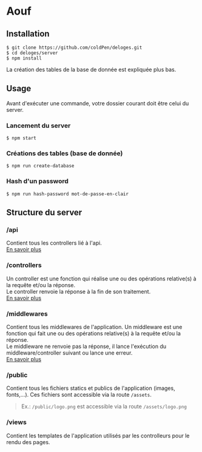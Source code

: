 # Aouf

## Installation

```shell
$ git clone https://github.com/coldPen/deloges.git
$ cd deloges/server
$ npm install
```

La création des tables de la base de donnée est expliquée plus bas.

## Usage

Avant d'exécuter une commande, votre dossier courant doit être celui du server.

### Lancement du server

```shell
$ npm start
```

### Créations des tables (base de donnée)

```shell
$ npm run create-database
```

### Hash d'un password

```shell
$ npm run hash-password mot-de-passe-en-clair
```

## Structure du server

### /api

Contient tous les controllers lié à l'api.  
[En savoir plus](./server/api/README.md)

### /controllers

Un controller est une fonction qui réalise une ou des opérations relative(s) à la requête et/ou la réponse.  
Le controller renvoie la réponse à la fin de son traitement.  
[En savoir plus](./server/controllers/README.md)

### /middlewares

Contient tous les middlewares de l'application. Un middleware est une fonction qui fait une ou des opérations relative(s) à la requête et/ou la réponse.  
Le middleware ne renvoie pas la réponse, il lance l'exécution du middleware/controller suivant ou lance une erreur.  
[En savoir plus](./server/middlewares/README.md)

### /public

Contient tous les fichiers statics et publics de l'application (images, fonts,…). Ces fichiers sont accessible via la route `/assets`.

> Ex.: `/public/logo.png` est accessible via la route `/assets/logo.png`

### /views

Contient les templates de l'application utilisés par les controlleurs pour le rendu des pages.
